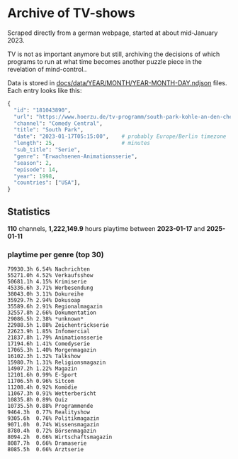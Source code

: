 # Archive of TV-shows

Scraped directly from a german webpage, started at about mid-January 2023.

TV is not as important anymore but still, archiving the decisions of which programs to run at what time
becomes another puzzle piece in the revelation of mind-control.. 

Data is stored in [docs/data/YEAR/MONTH/YEAR-MONTH-DAY.ndjson](docs/data/) files. 
Each entry looks like this:

```python
{
  "id": "181043890", 
  "url": "https://www.hoerzu.de/tv-programm/south-park-kohle-an-den-chefkoch/bid_181043890/", 
  "channel": "Comedy Central", 
  "title": "South Park", 
  "date": "2023-01-17T05:15:00",    # probably Europe/Berlin timezone 
  "length": 25,                     # minutes 
  "sub_title": "Serie", 
  "genre": "Erwachsenen-Animationsserie", 
  "season": 2, 
  "episode": 14, 
  "year": 1998, 
  "countries": ["USA"],
}
```

## Statistics

**110** channels, **1,222,149.9** hours playtime between **2023-01-17** and **2025-01-11**


### playtime per genre (top 30)

    79930.3h 6.54% Nachrichten
    55271.0h 4.52% Verkaufsshow
    50681.1h 4.15% Krimiserie
    45336.6h 3.71% Werbesendung
    38043.0h 3.11% Dokureihe
    35929.7h 2.94% Dokusoap
    35589.6h 2.91% Regionalmagazin
    32557.8h 2.66% Dokumentation
    29086.5h 2.38% *unknown*
    22988.5h 1.88% Zeichentrickserie
    22623.9h 1.85% Infomercial
    21837.8h 1.79% Animationsserie
    17194.6h 1.41% Comedyserie
    17065.3h 1.40% Morgenmagazin
    16102.3h 1.32% Talkshow
    15980.7h 1.31% Religionsmagazin
    14907.2h 1.22% Magazin
    12101.6h 0.99% E-Sport
    11706.5h 0.96% Sitcom
    11208.4h 0.92% Komödie
    11067.3h 0.91% Wetterbericht
    10835.8h 0.89% Quiz
    10735.5h 0.88% Programmende
    9464.3h  0.77% Realityshow
    9305.6h  0.76% Politikmagazin
    9071.0h  0.74% Wissensmagazin
    8780.4h  0.72% Börsenmagazin
    8094.2h  0.66% Wirtschaftsmagazin
    8087.7h  0.66% Dramaserie
    8085.5h  0.66% Arztserie

